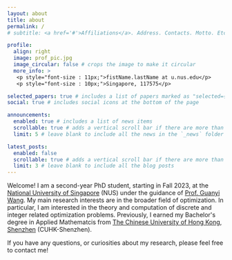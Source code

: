 ```yaml
---
layout: about
title: about
permalink: /
# subtitle: <a href='#'>Affiliations</a>. Address. Contacts. Motto. Etc.

profile:
  align: right
  image: prof_pic.jpg
  image_circular: false # crops the image to make it circular
  more_info: >
   <p style="font-size : 11px;">fistName.lastName at u.nus.edu</p>
   <p style="font-size : 10px;">Singapore, 117575</p>

selected_papers: true # includes a list of papers marked as "selected={true}"
social: true # includes social icons at the bottom of the page

announcements:
  enabled: true # includes a list of news items
  scrollable: true # adds a vertical scroll bar if there are more than 3 news items
  limit: 5 # leave blank to include all the news in the `_news` folder

latest_posts:
  enabled: false
  scrollable: true # adds a vertical scroll bar if there are more than 3 new posts items
  limit: 3 # leave blank to include all the blog posts
---
```


Welcome! I am a second-year PhD student, starting in Fall 2023, at the [National University of Singapore](https://nus.edu.sg) (NUS) under the guidance of [Prof. Guanyi Wang](https://sites.google.com/view/guanyiwang). My main research interests are in the broader field of optimization. In particular, I am interested in the theory and computation of discrete and integer related optimization problems. Previously, I earned my Bachelor's degree in Applied Mathematcis from [The Chinese University of Hong Kong, Shenzhen](https://www.cuhk.edu.cn) (CUHK-Shenzhen).

If you have any questions, or curiosities about my research, please feel free to contact me!


<!-- Write your biography here. Tell the world about yourself. Link to your favorite [subreddit](http://reddit.com). You can put a picture in, too. The code is already in, just name your picture `prof_pic.jpg` and put it in the `img/` folder.

Put your address / P.O. box / other info right below your picture. You can also disable any of these elements by editing `profile` property of the YAML header of your `_pages/about.md`. Edit `_bibliography/papers.bib` and Jekyll will render your [publications page](/al-folio/publications/) automatically.

Link to your social media connections, too. This theme is set up to use [Font Awesome icons](https://fontawesome.com/) and [Academicons](https://jpswalsh.github.io/academicons/), like the ones below. Add your Facebook, Twitter, LinkedIn, Google Scholar, or just disable all of them.-->

